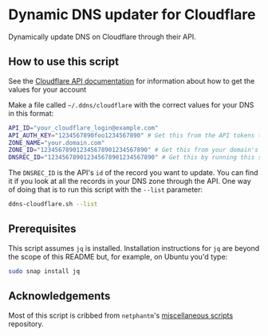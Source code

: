 # Dynamic DNS updater for Cloudflare

Dynamically update DNS on Cloudflare through their API.

## How to use this script

See the [Cloudflare API documentation](https://api.cloudflare.com/#zone-list-zones) for information about how to get the values for your account

Make a file called `~/.ddns/cloudflare` with the correct values for your DNS in this format:

```bash
API_ID="your_cloudflare_login@example.com"
API_AUTH_KEY="1234567890foo1234567890" # Get this from the API tokens tab in your account page
ZONE_NAME="your.domain.com"
ZONE_ID="123456789012345678901234567890" # Get this from your domain's overview page
DNSREC_ID="123456789012345678901234567890" # Get this by running this script with --list
```

The `DNSREC_ID` is the API's `id` of the record you want to update. You can find it if you look at all the records in your DNS zone through the API. One way of doing that is to run this script with the `--list` parameter:

```bash
ddns-cloudflare.sh --list
```

## Prerequisites

This script assumes `jq` is installed. Installation instructions for `jq` are beyond the scope of this README but, for example, on Ubuntu you'd type:

```bash
sudo snap install jq
```

## Acknowledgements

Most of this script is cribbed from `netphantm`'s [miscellaneous scripts](https://github.com/netphantm/scripts) repository.
